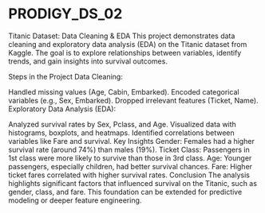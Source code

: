 # PRODIGY_DS_02
Titanic Dataset: Data Cleaning & EDA
This project demonstrates data cleaning and exploratory data analysis (EDA) on the Titanic dataset from Kaggle. The goal is to explore relationships between variables, identify trends, and gain insights into survival outcomes.

Steps in the Project
Data Cleaning:

Handled missing values (Age, Cabin, Embarked).
Encoded categorical variables (e.g., Sex, Embarked).
Dropped irrelevant features (Ticket, Name).
Exploratory Data Analysis (EDA):

Analyzed survival rates by Sex, Pclass, and Age.
Visualized data with histograms, boxplots, and heatmaps.
Identified correlations between variables like Fare and survival.
Key Insights
Gender: Females had a higher survival rate (around 74%) than males (19%).
Ticket Class: Passengers in 1st class were more likely to survive than those in 3rd class.
Age: Younger passengers, especially children, had better survival chances.
Fare: Higher ticket fares correlated with higher survival rates.
Conclusion
The analysis highlights significant factors that influenced survival on the Titanic, such as gender, class, and fare. This foundation can be extended for predictive modeling or deeper feature engineering.
